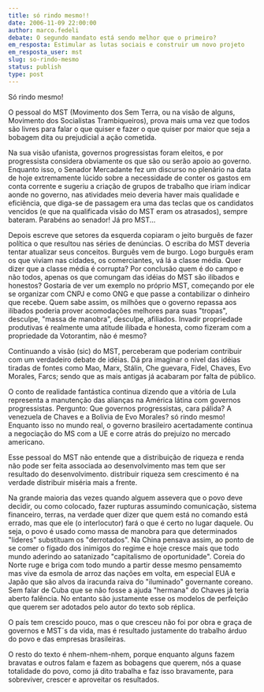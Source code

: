 ```yaml
---
title: só rindo mesmo!!
date: 2006-11-09 22:00:00
author: marco.fedeli
debate: O segundo mandato está sendo melhor que o primeiro?
em_resposta: Estimular as lutas sociais e construir um novo projeto
em_resposta_user: mst
slug: so-rindo-mesmo
status: publish 
type: post
---
```


Só rindo mesmo!  

O pessoal do MST (Movimento dos Sem Terra, ou na visão de alguns, Movimento dos Socialistas Trambiqueiros), prova mais uma vez que todos são livres para falar o que quiser e fazer o que quiser por maior que seja a bobagem dita ou prejudicial a ação cometida.  

Na sua visão ufanista, governos progressistas foram eleitos, e por progressista considera obviamente os que são ou serão apoio ao governo. Enquanto isso, o Senador Mercadante fez um discurso no plenário na data de hoje extremamente lúcido sobre a necessidade de conter os gastos em conta corrente e sugeriu a criação de grupos de trabalho que iriam indicar aonde no governo, nas atividades meio deveria haver mais qualidade e eficiência, que diga-se de passagem era uma das teclas que os candidatos vencidos (e que na qualificada visão do MST eram os atrasados), sempre bateram. Parabéns ao senador! Já pro MST...  

Depois escreve que setores da esquerda copiaram o jeito burguês de fazer política o que resultou nas séries de denúncias. O escriba do MST deveria tentar atualizar seus conceitos. Burguês vem de burgo. Logo burguês eram os que viviam nas cidades, os comerciantes, vá lá a classe média. Quer dizer que a classe média é corrupta? Por conclusão quem é do campo e não todos, apenas os que comungam das idéias do MST são ilibados e honestos? Gostaria de ver um exemplo no próprio MST, começando por ele se organizar com CNPJ e como ONG e que passe a contabilizar o dinheiro que recebe. Quem sabe assim, os milhões que o governo repassa aos ilibados poderia prover acomodações melhores para suas "tropas", desculpe, "massa de manobra", desculpe, afiliados. Invadir propriedade produtivas é realmente uma atitude ilibada e honesta, como fizeram com a propriedade da Votorantim, não é mesmo?  

Continuando a visão (sic) do MST, perceberam que poderiam contribuir com um verdadeiro debate de idéias. Dá pra imaginar o nível das idéias tiradas de fontes como Mao, Marx, Stálin, Che guevara, Fidel, Chaves, Evo Morales, Farcs; sendo que as mais antigas já acabaram por falta de público.   

O conto de realidade fantástica continua dizendo que a vitória de Lula representa a manutenção das alianças na América látina com governos progressistas. Pergunto: Que governos progressistas, cara pálida? A venezuela de Chaves e a Bolívia de Evo Morales? só rindo mesmo! Enquanto isso no mundo real, o governo brasileiro acertadamente continua a negociação do MS com a UE e corre atrás do prejuizo no mercado americano.  

Esse pessoal do MST não entende que a distribuição de riqueza e renda não pode ser feita associada ao desenvolvimento mas tem que ser resultado do desenvolvimento. distribuir riqueza sem crescimento é na verdade distribuir miséria mais a frente.  

Na grande maioria das vezes quando alguem assevera que o povo deve decidir, ou como colocado, fazer rupturas assumindo comunicação, sistema financeiro, terras, na verdade quer dizer que quem está no comando está errado, mas que ele (o interlocutor) fará o que é certo no lugar daquele. Ou seja, o povo é usado como massa de manobra para que determinados "lideres" substituam os "derrotados". Na China pensava assim, ao ponto de se comer o fígado dos inimigos do regime e hoje cresce mais que todo mundo aderindo ao satanizado "capitalismo de oportunidade". Coreia do Norte ruge e briga com todo mundo a partir desse mesmo pensamemto mas vive da esmola de arroz das nações em volta, em especial EUA e Japão que são alvos da iracunda raiva do "iluminado" governante coreano. Sem falar de Cuba que se não fosse a ajuda "hermana" do Chaves já teria aberto falência. No entanto são justamente esse os modelos de perfeição que querem ser adotados pelo autor do texto sob réplica.  

O país tem crescido pouco, mas o que cresceu não foi por obra e graça de governos e MST´s da vida, mas é resultado justamente do trabalho árduo do povo e das empresas brasileiras.  

O resto do texto é nhem-nhem-nhem, porque enquanto alguns fazem bravatas e outros falam e fazem as bobagens que querem, nós a quase totalidade do povo, como já dito trabalha e faz isso bravamente, para sobreviver, crescer e aproveitar os resultados.   

  

  

  

